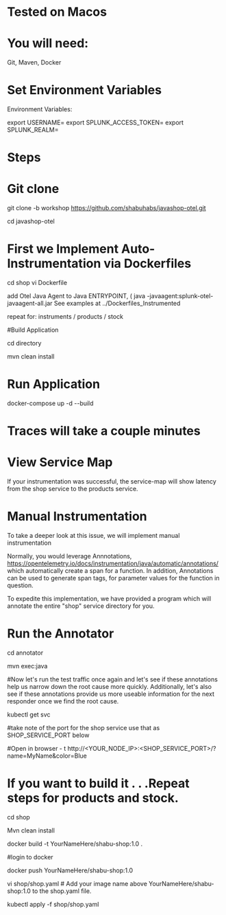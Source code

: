 # Tested on Macos

# You will  need:
Git, Maven, Docker 

# Set Environment Variables

Environment Variables:

export USERNAME=<Your-UserName>
export SPLUNK_ACCESS_TOKEN=<Your-Token>
export SPLUNK_REALM=<Your-Realm>

# Steps

# Git clone
git clone -b workshop https://github.com/shabuhabs/javashop-otel.git
	
cd javashop-otel

# First we Implement Auto-Instrumentation via Dockerfiles


cd shop
vi Dockerfile

add Otel Java Agent to Java ENTRYPOINT,  ( java -javaagent:splunk-otel-javaagent-all.jar 
See examples at ../Dockerfiles_Instrumented

repeat for:
	instruments / products / stock  
	
#Build Application

cd <javashop-otel> directory

mvn clean install

# Run Application

docker-compose up -d --build


# Traces will take a couple minutes 

# View Service Map

If your instrumentation was successful, the service-map will show latency from the shop service to the products service.

# Manual Instrumentation

To take a deeper look at this issue, we will implement manual instrumentation

Normally, you would leverage Annnotations, https://opentelemetry.io/docs/instrumentation/java/automatic/annotations/ which automatically 
create a span for a function. In addition, Annotations can be used to generate span tags, for parameter values for the function in question.

To expedite this implementation, we have provided a program which will annotate the entire "shop" service directory for you. 

# Run the Annotator

cd annotator

mvn exec:java

#Now let's run the test traffic once again and let's see if these annotations help us narrow down the root cause more quickly.
Additionally, let's also see if these annotations provide us more useable information for the next responder once we find the root cause.






kubectl get svc

#take note of the port for the shop service use that as SHOP_SERVICE_PORT below

#Open in browser - t http://<YOUR_NODE_IP>:<SHOP_SERVICE_PORT>/?name=MyName&color=Blue

# If you want to build it . . .Repeat steps for products and stock.

cd shop

Mvn clean install

docker build -t YourNameHere/shabu-shop:1.0 .

#login to docker

docker push YourNameHere/shabu-shop:1.0

vi shop/shop.yaml # Add your image name above YourNameHere/shabu-shop:1.0 to the shop.yaml file.

kubectl apply -f shop/shop.yaml

